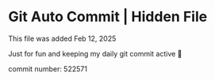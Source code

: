# Git Auto Commit | Hidden File

This file was added Feb 12, 2025

Just for fun and keeping my daily git commit active 🤪

commit number: 522571
